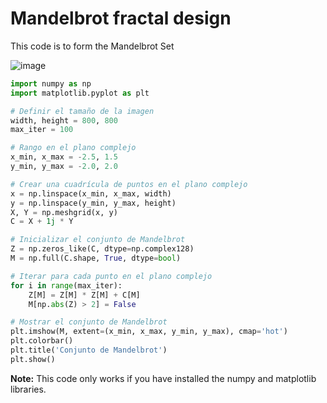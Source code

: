 # Mandelbrot fractal design
This code is to form the Mandelbrot Set

![image](https://upload.wikimedia.org/wikipedia/commons/b/b8/Self-Similarity-Zoom.gif)
```python
import numpy as np
import matplotlib.pyplot as plt

# Definir el tamaño de la imagen
width, height = 800, 800
max_iter = 100

# Rango en el plano complejo
x_min, x_max = -2.5, 1.5
y_min, y_max = -2.0, 2.0

# Crear una cuadrícula de puntos en el plano complejo
x = np.linspace(x_min, x_max, width)
y = np.linspace(y_min, y_max, height)
X, Y = np.meshgrid(x, y)
C = X + 1j * Y

# Inicializar el conjunto de Mandelbrot
Z = np.zeros_like(C, dtype=np.complex128)
M = np.full(C.shape, True, dtype=bool)

# Iterar para cada punto en el plano complejo
for i in range(max_iter):
    Z[M] = Z[M] * Z[M] + C[M]
    M[np.abs(Z) > 2] = False

# Mostrar el conjunto de Mandelbrot
plt.imshow(M, extent=(x_min, x_max, y_min, y_max), cmap='hot')
plt.colorbar()
plt.title('Conjunto de Mandelbrot')
plt.show()
```
**Note:** This code only works if you have installed the numpy and matplotlib libraries.  
